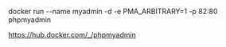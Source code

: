 docker run --name myadmin -d -e PMA_ARBITRARY=1 -p 82:80 phpmyadmin

https://hub.docker.com/_/phpmyadmin
